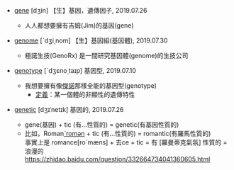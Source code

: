     
- [gene](https://tw.dictionary.search.yahoo.com/search?p=gene) [dʒin] 【生】基因，遺傳因子, 2019.07.26
  - 人人都想要擁有吉姆(Jim)的基因(gene)

- [genome](https://tw.dictionary.search.yahoo.com/search?p=genome) [ˋdʒi͵nom] 【生】基因組(基因體), 2019.07.30
  - 極諾生技(GenoRx) 是一間研究基因體(genome)的生技公司

- [genotype](https://tw.dictionary.search.yahoo.com/search?p=genotype) [ˋdʒɛno͵taɪp] 基因型, 2019.07.10
  - 我想要擁有像[傑諾](https://forum.gamer.com.tw/C.php?bsn=7650&snA=959673)那樣全能的基因型(genotype)
    - [定義](https://blog.xuite.net/roy.isbest/royisbest/6054546)：某一個體的非顯性的遺傳特性
    
- [genetic](https://tw.dictionary.search.yahoo.com/search?p=genetic) [dʒɪˈnetɪk] 基因的, 2019.07.26
  - gene(基因) + tic (有...性質的) = genetic(有基因性質的)
  - 比如，Roman[ˋromən](羅馬) + tic (有...性質的) = romantic(有羅馬性質的)
    <br>事實上是 romance[roˋmæns] + 去ce + tic = 有 [羅曼蒂克氣氛] 性質的 = 浪漫的
    <br>https://zhidao.baidu.com/question/332664734041360605.html
